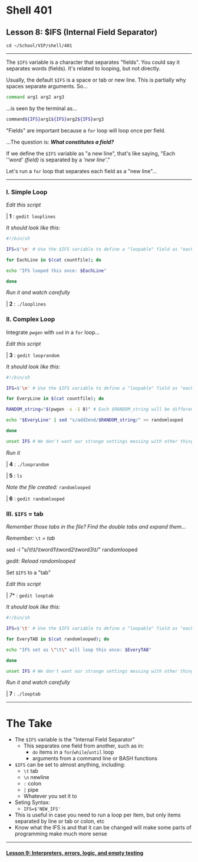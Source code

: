 # Shell 401
## Lesson 8: $IFS (Internal Field Separator)

`cd ~/School/VIP/shell/401`

___

The `$IFS` variable is a character that separates "fields". You could say it separates words (fields). It's related to looping, but not directly.

Usually, the default `$IFS` is a space or tab or new line. This is partially why spaces separate arguments. So...

```sh
command arg1 arg2 arg3
```

...is seen by the terminal as...

```sh
command${IFS}arg1${IFS}arg2${IFS}arg3
```

"Fields" are important because a `for` loop will loop once per field.

...The question is: ***What constitutes a field?***

If we define the `$IFS` variable as "a new line", that's like saying, "Each '*'word' (field)* is separated by a *'new line'*."

Let's run a `for` loop that separates each field as a "new line"...
___

### I. Simple Loop

*Edit this script*

| **1** : `gedit looplines`

*It should look like this:*

```sh
#!/bin/sh

IFS=$'\n' # Use the $IFS variable to define a "loopable" field as "each" new line"

for EachLine in $(cat countfile); do

echo "IFS looped this once: $EachLine"

done
```

*Run it and watch carefully*

| **2** : `./looplines`

### II. Complex Loop

Integrate `pwgen` with `sed` in a `for` loop...

*Edit this script*

| **3** : `gedit looprandom`

*It should look like this:*

```sh
#!/bin/sh

IFS=$'\n' # Use the $IFS variable to define a "loopable" field as "each" new line"

for EveryLine in $(cat countfile); do

RANDOM_string="$(pwgen -s -1 8)" # Each $RANDOM_string will be different in each loop

echo "$EveryLine" | sed "s/add2end/$RANDOM_string/" >> randomlooped

done

unset IFS # We don't want our strange settings messing with other things.
```

*Run it*

| **4** : `./looprandom`

| **5** : `ls`

*Note the file created:* `randomlooped`

| **6** : `gedit randomlooped`

### III. `$IFS` = tab

*Remember those tabs in the file? Find the double tabs and expand them...*

*Remember:* `\t` *= tab*

sed -i "s/\t\t/\tword1\tword2\tword3\t/" randomlooped

*gedit: Reload randomlooped*

Set `$IFS` to a "tab"

*Edit this script*

| *7** : `gedit looptab`

*It should look like this:*

```sh
#!/bin/sh

IFS=$'\t' # Use the $IFS variable to define a "loopable" field as "each" new line"

for EveryTAB in $(cat randomlooped); do

echo "IFS set as \"\t\" will loop this once: $EveryTAB"

done

unset IFS # We don't want our strange settings messing with other things.
```

*Run it and watch carefully*

| **7** : `./looptab`

___

# The Take

- The `$IFS` variable is the "Internal Field Separator"
  - This separates one field from another, such as in:
    - `do` items in a `for`/`while`/`until` loop
    - arguments from a command line or BASH functions
- `$IFS` can be set to almost anything, including:
  - `\t` tab
  - `\n` newline
  - `:` colon
  - `|` pipe
  - Whatever you set it to
- Seting Syntax:
  - `IFS=$'NEW_IFS'`
- This is useful in case you need to run a loop per item, but only items separated by line or tab or colon, etc
- Know what the IFS is and that it can be changed will make some parts of programming make much more sense

___

#### [Lesson 9: Interpreters, errors, logic, and empty testing](https://github.com/inkVerb/vip/blob/master/401-shell/Lesson-09.md)
